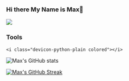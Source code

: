 ### Hi there My Name is Max👋
![](https://komarev.com/ghpvc/?username=max-paul&color=blueviolet)

### Tools 
<link rel="stylesheet" href="https://cdn.jsdelivr.net/gh/devicons/devicon@latest/devicon.min.css">
<div>
    
    <i class="devicon-python-plain colored"></i>
    
           
![Max's GitHub stats](https://github-readme-stats.vercel.app/api?username=max-paul&count_private=true&count_public=true&hide=contribs,prs,issues&show_icons=true&theme=dark)


[![Max's GitHub Streak](http://github-readme-streak-stats.herokuapp.com?user=max-paul&theme=dark&background=000000)](https://git.io/streak-stats)


